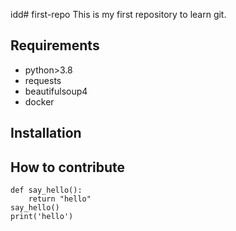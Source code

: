 idd# first-repo
This is my first repository to learn git.

## Requirements

- python>3.8
- requests
- beautifulsoup4
- docker

## Installation

## How to contribute

```
def say_hello():
    return "hello"
say_hello()
print('hello')
```
